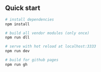 
## Quick start

  ```bash
  # install dependencies
  npm install
  
  # build all vendor modules (only once)
  npm run dll
  
  # serve with hot reload at localhost:3333
  npm run dev
  
  # build for github pages
  npm run gh
  ```

  

